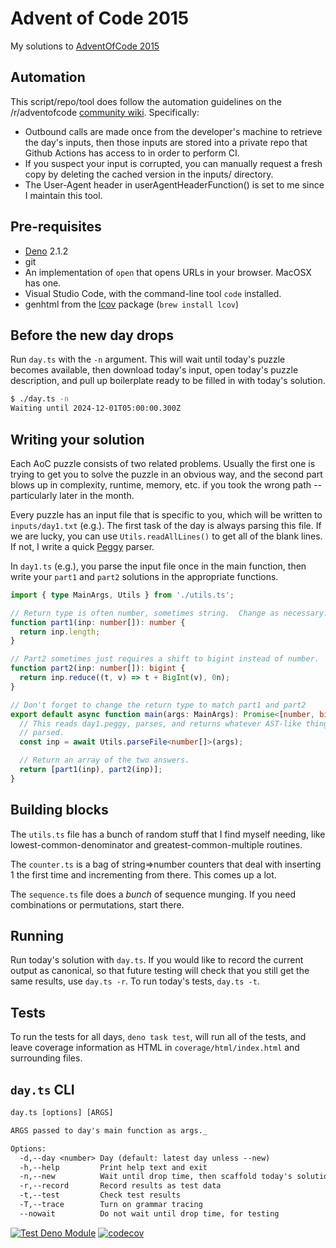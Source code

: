 # Advent of Code 2015

My solutions to [AdventOfCode 2015](https://adventofcode.com/2015)

## Automation

This script/repo/tool does follow the automation guidelines on the
/r/adventofcode [community wiki](https://www.reddit.com/r/adventofcode/wiki/faqs/automation). Specifically:

- Outbound calls are made once from the developer's machine to retrieve the
  day's inputs, then those inputs are stored into a private repo that
  Github Actions has access to in order to perform CI.
- If you suspect your input is corrupted, you can manually request a fresh
  copy by deleting the cached version in the inputs/ directory.
- The User-Agent header in userAgentHeaderFunction() is set to me since I
  maintain this tool.

## Pre-requisites

- [Deno](https://deno.com/) 2.1.2
- git
- An implementation of `open` that opens URLs in your browser. MacOSX has one.
- Visual Studio Code, with the command-line tool `code` installed.
- genhtml from the [lcov](https://github.com/linux-test-project/lcov) package
  (`brew install lcov`)

## Before the new day drops

Run `day.ts` with the `-n` argument. This will wait until today's puzzle
becomes available, then download today's input, open today's puzzle
description, and pull up boilerplate ready to be filled in with today's
solution.

```sh
$ ./day.ts -n
Waiting until 2024-12-01T05:00:00.300Z
```

## Writing your solution

Each AoC puzzle consists of two related problems. Usually the first one is
trying to get you to solve the puzzle in an obvious way, and the second part
blows up in complexity, runtime, memory, etc. if you took the wrong path --
particularly later in the month.

Every puzzle has an input file that is specific to you, which will be written
to `inputs/day1.txt` (e.g.). The first task of the day is always parsing this
file. If we are lucky, you can use `Utils.readAllLines()` to get all of the
blank lines. If not, I write a quick [Peggy](https://peggyjs.org/) parser.

In `day1.ts` (e.g.), you parse the input file once in the main function, then
write your `part1` and `part2` solutions in the appropriate functions.

```ts
import { type MainArgs, Utils } from './utils.ts';

// Return type is often number, sometimes string.  Change as necessary.
function part1(inp: number[]): number {
  return inp.length;
}

// Part2 sometimes just requires a shift to bigint instead of number.
function part2(inp: number[]): bigint {
  return inp.reduce((t, v) => t + BigInt(v), 0n);
}

// Don't forget to change the return type to match part1 and part2
export default async function main(args: MainArgs): Promise<[number, bigint]> {
  // This reads day1.peggy, parses, and returns whatever AST-like thing you
  // parsed.
  const inp = await Utils.parseFile<number[]>(args);

  // Return an array of the two answers.
  return [part1(inp), part2(inp)];
}
```

## Building blocks

The `utils.ts` file has a bunch of random stuff that I find myself needing,
like lowest-common-denominator and greatest-common-multiple routines.

The `counter.ts` is a bag of string=>number counters that deal with inserting
1 the first time and incrementing from there. This comes up a lot.

The `sequence.ts` file does a _bunch_ of sequence munging. If you need
combinations or permutations, start there.

## Running

Run today's solution with `day.ts`. If you would like to record the current
output as canonical, so that future testing will check that you still get the
same results, use `day.ts -r`. To run today's tests, `day.ts -t`.

## Tests

To run the tests for all days, `deno task test`, will run all of the tests,
and leave coverage information as HTML in `coverage/html/index.html` and
surrounding files.

## `day.ts` CLI

```txt
day.ts [options] [ARGS]

ARGS passed to day's main function as args._

Options:
  -d,--day <number> Day (default: latest day unless --new)
  -h,--help         Print help text and exit
  -n,--new          Wait until drop time, then scaffold today's solution
  -r,--record       Record results as test data
  -t,--test         Check test results
  -T,--trace        Turn on grammar tracing
  --nowait          Do not wait until drop time, for testing
```

[![Test Deno Module](https://github.com/hildjj/AdventOfCode2015/actions/workflows/deno.yml/badge.svg)](https://github.com/hildjj/AdventOfCode2015/actions/workflows/deno.yml)
[![codecov](https://codecov.io/gh/hildjj/AdventOfCode2015/graph/badge.svg?token=B5VBNZ7BOF)](https://codecov.io/gh/hildjj/AdventOfCode2015)
